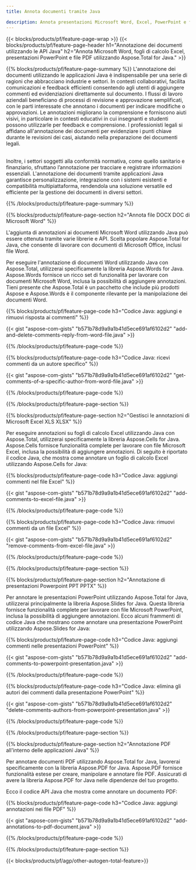 ```yaml
---
title: Annota documenti tramite Java 

description: Annota presentazioni Microsoft Word, Excel, PowerPoint e file PDF tramite l'applicazione Java. Cancella annotazioni con facilità.
---
```


{{< blocks/products/pf/feature-page-wrap >}}
{{< blocks/products/pf/feature-page-header h1="Annotazione dei documenti utilizzando le API Java" h2="Annota Microsoft Word, fogli di calcolo Excel, presentazioni PowerPoint e file PDF utilizzando Aspose.Total for Java." >}}

{{% blocks/products/pf/feature-page-summary %}}
L'annotazione dei documenti utilizzando le applicazioni Java è indispensabile per una serie di ragioni che abbracciano industrie e settori. In contesti collaborativi, facilita comunicazioni e feedback efficienti consentendo agli utenti di aggiungere commenti ed evidenziazioni direttamente sul documento. I flussi di lavoro aziendali beneficiano di processi di revisione e approvazione semplificati, con le parti interessate che annotano i documenti per indicare modifiche o approvazioni. Le annotazioni migliorano la comprensione e forniscono aiuti visivi, in particolare in contesti educativi in cui insegnanti e studenti possono utilizzarle per feedback e comprensione. I professionisti legali si affidano all'annotazione dei documenti per evidenziare i punti chiave durante le revisioni dei casi, aiutando nella preparazione dei documenti legali. <br /><br />

Inoltre, i settori soggetti alla conformità normativa, come quello sanitario e finanziario, sfruttano l’annotazione per tracciare e registrare informazioni essenziali. L'annotazione dei documenti tramite applicazioni Java garantisce personalizzazione, integrazione con i sistemi esistenti e compatibilità multipiattaforma, rendendola una soluzione versatile ed efficiente per la gestione dei documenti in diversi settori.

{{% /blocks/products/pf/feature-page-summary  %}}

{{% blocks/products/pf/feature-page-section  h2="Annota file DOCX DOC di Microsoft Word" %}}

L'aggiunta di annotazioni ai documenti Microsoft Word utilizzando Java può essere ottenuta tramite varie librerie e API. Scelta popolare Aspose.Total for Java, che consente di lavorare con documenti di Microsoft Office, inclusi file Word.   <br />

Per eseguire l'annotazione di documenti Word utilizzando Java con Aspose.Total, utilizzerai specificamente la libreria Aspose.Words for Java. Aspose.Words fornisce un ricco set di funzionalità per lavorare con documenti Microsoft Word, inclusa la possibilità di aggiungere annotazioni. Tieni presente che Aspose.Total è un pacchetto che include più prodotti Aspose e Aspose.Words è il componente rilevante per la manipolazione dei documenti Word.<br />

{{% blocks/products/pf/feature-page-code h3="Codice Java: aggiungi e rimuovi risposta ai commenti" %}}

{{< gist "aspose-com-gists" "b571b78d9a9a1b41d5ece691af6102d2" "add-and-delete-comments-reply-from-word-file.java" >}}

{{% /blocks/products/pf/feature-page-code  %}}

{{% blocks/products/pf/feature-page-code h3="Codice Java: ricevi commenti da un autore specifico" %}}

{{< gist "aspose-com-gists" "b571b78d9a9a1b41d5ece691af6102d2" "get-comments-of-a-specific-author-from-word-file.java" >}}

{{% /blocks/products/pf/feature-page-code  %}}

{{% /blocks/products/pf/feature-page-section %}}

{{% blocks/products/pf/feature-page-section  h2="Gestisci le annotazioni di Microsoft Excel XLS XLSX" %}}

Per eseguire annotazioni su fogli di calcolo Excel utilizzando Java con Aspose.Total, utilizzerai specificamente la libreria Aspose.Cells for Java. Aspose.Cells fornisce funzionalità complete per lavorare con file Microsoft Excel, inclusa la possibilità di aggiungere annotazioni. Di seguito è riportato il codice Java, che mostra come annotare un foglio di calcolo Excel utilizzando Aspose.Cells for Java:<br />

{{% blocks/products/pf/feature-page-code h3="Codice Java: aggiungi commenti nel file Excel" %}}

{{< gist "aspose-com-gists" "b571b78d9a9a1b41d5ece691af6102d2" "add-comments-to-excel-file.java" >}}

{{% /blocks/products/pf/feature-page-code  %}}

{{% blocks/products/pf/feature-page-code h3="Codice Java: rimuovi commenti da un file Excel" %}}

{{< gist "aspose-com-gists" "b571b78d9a9a1b41d5ece691af6102d2" "remove-comments-from-excel-file.java" >}}

{{% /blocks/products/pf/feature-page-code  %}}

{{% /blocks/products/pf/feature-page-section %}}

{{% blocks/products/pf/feature-page-section  h2="Annotazione di presentazioni Powerpoint PPT PPTX" %}}

Per annotare le presentazioni PowerPoint utilizzando Aspose.Total for Java, utilizzerai principalmente la libreria Aspose.Slides for Java. Questa libreria fornisce funzionalità complete per lavorare con file Microsoft PowerPoint, inclusa la possibilità di aggiungere annotazioni. Ecco alcuni frammenti di codice Java che mostrano come annotare una presentazione PowerPoint utilizzando Aspose.Slides for Java:<br />

{{% blocks/products/pf/feature-page-code h3="Codice Java: aggiungi commenti nelle presentazioni PowerPoint" %}}

{{< gist "aspose-com-gists" "b571b78d9a9a1b41d5ece691af6102d2" "add-comments-to-powerpoint-presentation.java" >}}

{{% /blocks/products/pf/feature-page-code  %}}

{{% blocks/products/pf/feature-page-code h3="Codice Java: elimina gli autori dei commenti dalla presentazione PowerPoint" %}}

{{< gist "aspose-com-gists" "b571b78d9a9a1b41d5ece691af6102d2" "delete-comments-authors-from-powerpoint-presentation.java" >}}

{{% /blocks/products/pf/feature-page-code  %}}

{{% /blocks/products/pf/feature-page-section %}}

{{% blocks/products/pf/feature-page-section  h2="Annotazione PDF all'interno delle applicazioni Java" %}}

Per annotare documenti PDF utilizzando Aspose.Total for Java, lavorerai specificamente con la libreria Aspose.PDF for Java. Aspose.PDF fornisce funzionalità estese per creare, manipolare e annotare file PDF. Assicurati di avere la libreria Aspose.PDF for Java nelle dipendenze del tuo progetto. 

Ecco il codice API Java che mostra come annotare un documento PDF:<br />

{{% blocks/products/pf/feature-page-code h3="Codice Java: aggiungi annotazioni nei file PDF" %}}

{{< gist "aspose-com-gists" "b571b78d9a9a1b41d5ece691af6102d2" "add-annotations-to-pdf-document.java" >}}

{{% /blocks/products/pf/feature-page-code  %}}

{{% /blocks/products/pf/feature-page-section %}}

{{< blocks/products/pf/agp/other-autogen-total-feature>}}